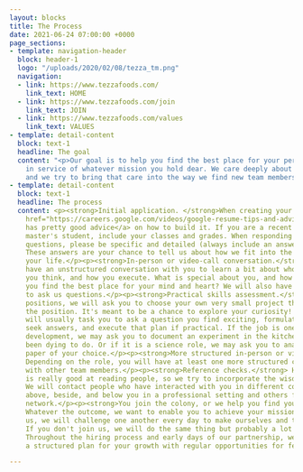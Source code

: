 ```yaml
---
layout: blocks
title: The Process
date: 2021-06-24 07:00:00 +0000
page_sections:
- template: navigation-header
  block: header-1
  logo: "/uploads/2020/02/08/tezza_tm.png"
  navigation:
  - link: https://www.tezzafoods.com/
    link_text: HOME
  - link: https://www.tezzafoods.com/join
    link_text: JOIN
  - link: https://www.tezzafoods.com/values
    link_text: VALUES
- template: detail-content
  block: text-1
  headline: The goal
  content: "<p>Our goal is to help you find the best place for your personal growth,
    in service of whatever mission you hold dear. We care deeply about our relationships,
    and we try to bring that care into the way we find new team members.</p>"
- template: detail-content
  block: text-1
  headline: The process
  content: <p><strong>Initial application. </strong>When creating your resume, <a
    href="https://careers.google.com/videos/google-resume-tips-and-advice/" title="">Google
    has pretty good advice</a> on how to build it. If you are a recent college or
    master's student, include your classes and grades. When responding to our written
    questions, please be specific and detailed (always include an answer to "why?").
    These answers are your chance to tell us about how we fit into the journey of
    your life.</p><p><strong>In-person or video-call conversation.</strong> We will
    have an unstructured conversation with you to learn a bit about who you are, how
    you think, and how you execute. What is special about you, and how can we help
    you find the best place for your mind and heart? We will also have time for you
    to ask us questions.</p><p><strong>Practical skills assessment.</strong> For all
    positions, we will ask you to choose your own very small project that reflects
    the position. It's meant to be a chance to explore your curiosity! These projects
    will usually task you to ask a question you find exciting, formulate a plan to
    seek answers, and execute that plan if practical. If the job is one in product
    development, we may ask you to document an experiment in the kitchen that you've
    been dying to do. Or if it is a science role, we may ask you to analyze a recent
    paper of your choice.</p><p><strong>More structured in-person or video-call conversations</strong>.
    Depending on the role, you will have at least one more structured conversation
    with other team members.</p><p><strong>Reference checks.</strong> Honestly, nobody
    is really good at reading people, so we try to incorporate the wisdom of the crowd.
    We will contact people who have interacted with you in different contexts, including
    above, beside, and below you in a professional setting and others from your personal
    network.</p><p><strong>You join the colony, or we help you find your next adventure.</strong>
    Whatever the outcome, we want to enable you to achieve your mission. If you join
    us, we will challenge one another every day to make ourselves and the world better.
    If you don't join us, we will do the same thing but probably a lot less often.
    Throughout the hiring process and early days of our partnership, we will craft
    a structured plan for your growth with regular opportunities for feedback.</p>

---
```

